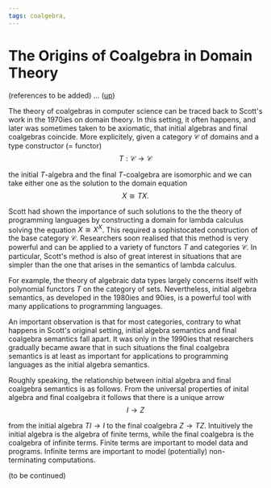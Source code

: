 ```yaml
---
tags: coalgebra, 
---
```


# The Origins of Coalgebra in Domain Theory

(references to be added) ... ([up](https://hackmd.io/@alexhkurz/ryrkkYZZc))

The theory of coalgebras in computer science can be traced back to Scott's work in the 1970ies on domain theory. In this setting, it often happens, and later was sometimes taken to be axiomatic, that initial algebras and final coalgebras coincide. More explicitely, given a category $\mathcal C$ of domains and a type constructor (= functor) 
$$T:\mathcal C\to \mathcal C$$

the initial $T$-algebra and the final $T$-coalgebra are isomorphic and we can take either one as the solution to the domain equation
$$X\cong TX.$$

Scott had shown the importance of such solutions to the the theory of programming languages by constructing a domain for lambda calculus solving the equation $X\cong X^X$. This required a sophistocated construction of the base category $\mathcal C$. Researchers soon realised that this method is very powerful and can be applied to a variety of functors $T$ and categories $\mathcal C$. In particular, Scott's method is also of great interest in situations that are simpler than the one that arises in the semantics of lambda calculus.

For example, the theory of algebraic data types largely concerns itself with polynomial functors $T$ on the category of sets. Nevertheless, initial algebra semantics, as developed in the 1980ies and 90ies, is a powerful tool with many applications to programming languages. 

An important observation is that for most categories, contrary to what happens in Scott's original setting, initial algebra semantics and final coalgebra semantics fall apart. It was only in the 1990ies that researchers gradually became aware that in such situations the final coalgebra semantics is at least as important for applications to programming languages as the initial algebra semantics.

Roughly speaking, the relationship between initial algebra and final coalgebra semantics is as follows. From the universal properties of inital algebra and final coalgebra it follows that there is a unique arrow
$$I\to Z$$

from the initial algebra $TI\to I$ to the final coalgebra $Z\to TZ$. Intuitively the initial algebra is the algebra of finite terms, while the final coalgebra is the coalgebra of infinite terms. Finite terms are important to model data and programs. Infinite terms are important to model (potentially) non-terminating computations.

(to be continued)